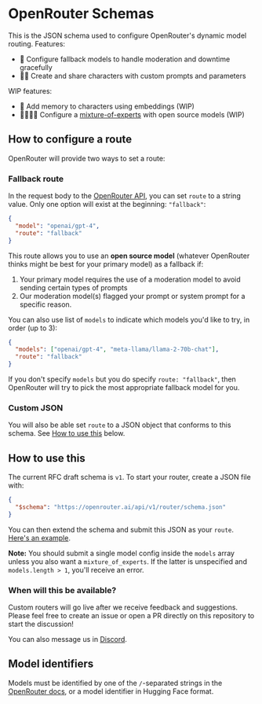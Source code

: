 # OpenRouter Schemas

This is the JSON schema used to configure OpenRouter's dynamic model routing. Features:

- 🔀 Configure fallback models to handle moderation and downtime gracefully
- 🦹‍♀️ Create and share characters with custom prompts and parameters

WIP features:

- 🧠 Add memory to characters using embeddings (WIP)
- 👨‍👩‍👧‍👦 Configure a [mixture-of-experts](https://arxiv.org/abs/2208.02813) with open source models (WIP)

## How to configure a route

OpenRouter will provide two ways to set a route:
### Fallback route

In the request body to the [OpenRouter API](https://openrouter.ai/docs), you can set `route` to a string value. Only one option will exist at the beginning: `"fallback"`:

```json
{
  "model": "openai/gpt-4",
  "route": "fallback"
}
```

This route allows you to use an **open source model** (whatever OpenRouter thinks might be best for your primary model) as a fallback if:

1. Your primary model requires the use of a moderation model to avoid sending certain types of prompts
2. Our moderation model(s) flagged your prompt or system prompt for a specific reason.

You can also use list of `models` to indicate which models you'd like to try, in order (up to 3):

```json
{
  "models": ["openai/gpt-4", "meta-llama/llama-2-70b-chat"],
  "route": "fallback"
}
```

If you don't specify `models` but you do specify `route: "fallback"`, then OpenRouter will try to pick the most appropriate fallback model for you.

### Custom JSON

You will also be able set `route` to a JSON object that conforms to this schema. See [How to use this](#how-to-use-this) below.

## How to use this

The current RFC draft schema is `v1`. To start your router, create a JSON file with:

```json
{
  "$schema": "https://openrouter.ai/api/v1/router/schema.json"
}
```

You can then extend the schema and submit this JSON as your `route`. [Here's an example](/examples/v1-fallback-router.json).

**Note:** You should submit a single model config inside the `models` array unless you also want a `mixture_of_experts`. If the latter is unspecified and `models.length > 1`, you'll receive an error.

### When will this be available?

Custom routers will go live after we receive feedback and suggestions. Please feel free to create an issue or open a PR directly on this repository to start the discussion!

You can also message us in [Discord](https://discord.gg/T7cXxR68vK).

## Model identifiers

Models must be identified by one of the `/`-separated strings in the [OpenRouter docs](https://openrouter.ai/docs#models), or a model identifier in Hugging Face format.
